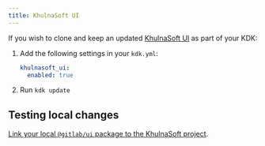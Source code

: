 ```yaml
---
title: KhulnaSoft UI
---
```


If you wish to clone and keep an updated [KhulnaSoft UI](https://github.com/khulnasoft-lab/khulnasoft-ui/)
as part of your KDK:

1. Add the following settings in your `kdk.yml`:

   ```yaml
   khulnasoft_ui:
     enabled: true
   ```

1. Run `kdk update`

## Testing local changes

[Link your local `@gitlab/ui` package to the KhulnaSoft project](https://github.com/khulnasoft-lab/khulnasoft-ui/-/blob/master/doc/contributing/khulnasoft_integration_test.md).
